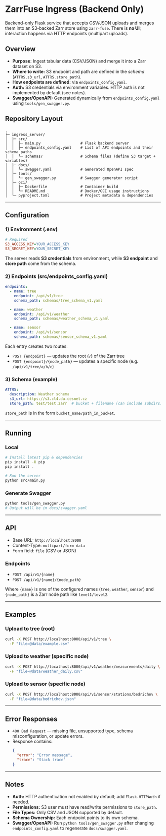 # ZarrFuse Ingress (Backend Only)

Backend-only Flask service that accepts CSV/JSON uploads and merges them into an S3-backed Zarr store using `zarr-fuse`.
There is **no UI**; interaction happens via HTTP endpoints (multipart uploads).

## Overview

- **Purpose:** Ingest tabular data (CSV/JSON) and merge it into a Zarr dataset on S3.
- **Where to write:** S3 endpoint and path are defined in the *schema* (`ATTRS.s3_url`, `ATTRS.store_path`).
- **How endpoints are defined:** via `endpoints_config.yaml`.
- **Auth:** S3 credentials via environment variables. HTTP auth is not implemented by default (see notes).
- **Swagger/OpenAPI:** Generated dynamically from `endpoints_config.yaml` using `tools/gen_swagger.py`.

## Repository Layout

```
.
├─ ingress_server/
│  ├─ src/
│  │  ├─ main.py                  # Flask backend server
│  │  ├─ endpoints_config.yaml    # List of API endpoints and their schema paths
│  │  └─ schemas/                 # Schema files (define S3 target + variables)
│  ├─ docs/
│  │  └─ swagger.yaml             # Generated OpenAPI spec
│  ├─ tools/
│  │  └─ gen_swagger.py           # Swagger generator script
│  ├─ oci/
│  │  ├─ Dockerfile               # Container build
│  │  └─ README.md                # Docker/OCI usage instructions
│  └─ pyproject.toml              # Project metadata & dependencies
```

---

## Configuration

### 1) Environment (.env)

```ini
# Required
S3_ACCESS_KEY=YOUR_ACCESS_KEY
S3_SECRET_KEY=YOUR_SECRET_KEY
```

The server reads **S3 credentials** from environment, while **S3 endpoint** and **store path** come from the schema.

### 2) Endpoints (src/endpoints_config.yaml)

```yaml
endpoints:
  - name: tree
    endpoint: /api/v1/tree
    schema_path: schemas/tree_schema_v1.yaml

  - name: weather
    endpoint: /api/v1/weather
    schema_path: schemas/weather_schema_v1.yaml

  - name: sensor
    endpoint: /api/v1/sensor
    schema_path: schemas/sensor_schema_v1.yaml
```

Each entry creates two routes:

- `POST {endpoint}` — updates the root (`/`) of the Zarr tree
- `POST {endpoint}/{node_path}` — updates a specific node (e.g. `/api/v1/tree/a/b/c`)

### 3) Schema (example)

```yaml
ATTRS:
  description: Weather schema
  s3_url: https://s3.cl4.du.cesnet.cz
  store_path: test/test.zarr  # bucket + filename (can include subdirs)
```

`store_path` is in the form `bucket_name/path_in_bucket`.

---

## Running

### Local

```bash
# Install latest pip & dependencies
pip install -U pip
pip install .

# Run the server
python src/main.py
```

### Generate Swagger

```bash
python tools/gen_swagger.py
# Output will be in docs/swagger.yaml
```

---

## API

- Base URL: `http://localhost:8000`
- Content-Type: `multipart/form-data`
- Form field: `file` (CSV or JSON)

### Endpoints

- `POST /api/v1/{name}`
- `POST /api/v1/{name}/{node_path}`

Where `{name}` is one of the configured names (`tree`, `weather`, `sensor`) and `{node_path}` is a Zarr node path like `level1/level2`.

---

## Examples

### Upload to **tree** (root)
```bash
curl -X POST http://localhost:8000/api/v1/tree \
  -F "file=@data/example.csv"
```

### Upload to **weather** (specific node)
```bash
curl -X POST http://localhost:8000/api/v1/weather/measurements/daily \
  -F "file=@data/weather_daily.csv"
```

### Upload to **sensor** (specific node)
```bash
curl -X POST http://localhost:8000/api/v1/sensor/stations/bedrichov \
  -F "file=@data/bedrichov.json"
```

---

## Error Responses

- `400 Bad Request` — missing file, unsupported type, schema misconfiguration, or update errors.
- Response contains:
  ```json
  {
    "error": "Error message",
    "trace": "Stack trace"
  }
  ```

---

## Notes

- **Auth:** HTTP authentication not enabled by default; add `Flask-HTTPAuth` if needed.
- **Permissions:** S3 user must have read/write permissions to `store_path`.
- **File Types:** Only CSV and JSON supported by default.
- **Schema Ownership:** Each endpoint points to its own schema.
- **Swagger/OpenAPI:** Run `python tools/gen_swagger.py` after changing `endpoints_config.yaml` to regenerate `docs/swagger.yaml`.

